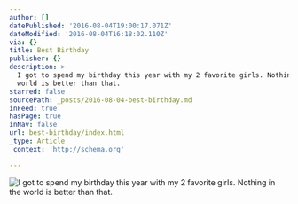 ```yaml
---
author: []
datePublished: '2016-08-04T19:00:17.071Z'
dateModified: '2016-08-04T16:18:02.110Z'
via: {}
title: Best Birthday
publisher: {}
description: >-
  I got to spend my birthday this year with my 2 favorite girls. Nothing in the
  world is better than that. 
starred: false
sourcePath: _posts/2016-08-04-best-birthday.md
inFeed: true
hasPage: true
inNav: false
url: best-birthday/index.html
_type: Article
_context: 'http://schema.org'

---
```

![I got to spend my birthday this year with my 2 favorite girls. Nothing in the world is better than that. ](https://the-grid-user-content.s3-us-west-2.amazonaws.com/edbb24a6-46d6-454d-849a-a2df5ab4643d.jpg)